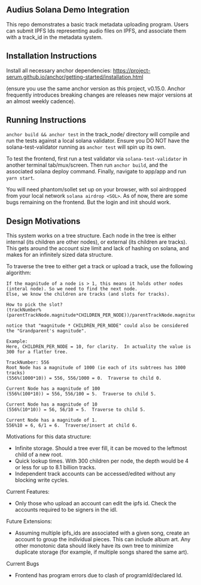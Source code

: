 ## Audius Solana Demo Integration

This repo demonstrates a basic track metadata uploading program.  Users can submit IPFS Ids representing audio files on IPFS, and associate them with a track_id in the metadata system.

## Installation Instructions

Install all necessary anchor dependencies: https://project-serum.github.io/anchor/getting-started/installation.html

(ensure you use the same anchor version as this project, v0.15.0.  Anchor frequently introduces breaking changes are releases new major versions at an almost weekly cadence).

## Running Instructions
```anchor build && anchor test``` in the track_node/ directory will compile and run the tests against a local solana validator.  Ensure you DO NOT have the solana-test-validator running as ```anchor test``` will spin up its own.

To test the frontend, first run a test validator via ```solana-test-validator``` in another terminal tab/mux/screen.  Then run ```anchor build```, and the associated solana deploy command.  Finally, navigate to app/app and run ```yarn start```.

You will need phantom/sollet set up on your browser, with sol airdropped from your local network ```solana airdrop <SOL>```.  As of now, there are some bugs remaining on the frontend.  But the login and init should work.

## Design Motivations

This system works on a tree structure.  Each node in the tree is either internal (its children are other nodes), or external (its children are tracks).  This gets around the account size limit and lack of hashing on solana, and makes for an infinitely sized data structure.

To traverse the tree to either get a track or upload a track, use the following algorithm:

	If the magnitude of a node is > 1, this means it holds other nodes (interal node). So we need to find the next node.
	Else, we know the children are tracks (and slots for tracks).

	How to pick the slot?
	(trackNumber%(parentTrackNode.magnitude*CHILDREN_PER_NODE))/parentTrackNode.magnitude
	
	notice that "magnitude * CHILDREN_PER_NODE" could also be considered the "Grandparent's magnitude".

	Example:
	Here, CHILDREN_PER_NODE = 10, for clarity.  In actuality the value is 300 for a flatter tree.
	
	TrackNumber: 556
	Root Node has a magnitude of 1000 (ie each of its subtrees has 1000 tracks)
	(556%(1000*10)) = 556, 556/1000 = 0.  Traverse to child 0.

	Current Node has a magnitude of 100 
	(556%(100*10)) = 556, 556/100 = 5.  Traverse to child 5.

	Current Node has a magnitude of 10
	(556%(10*10)) = 56, 56/10 = 5.  Traverse to child 5.

	Current Node has a magnitude of 1.
	556%10 = 6, 6/1 = 6.  Traverse/insert at child 6.

Motivations for this data structure:
- Infinite storage.  Should a tree ever fill, it can be moved to the leftmost child of a new root.
- Quick lookup times.  With 300 children per node, the depth would be 4 or less for up to 8.1 billion tracks.
- Independent track accounts can be accessed/edited without any blocking write cycles.

Current Features:
- Only those who upload an account can edit the ipfs id.  Check the accounts required to be signers in the idl.

Future Extensions:
- Assuming multiple ipfs_ids are associated with a given song, create an account to group the individual pieces.  This can include album art.  Any other monotonic data should likely have its own tree to minimize duplicate storage (for example, if multiple songs shared the same art).

Current Bugs
- Frontend has program errors due to clash of programId/declared Id.


